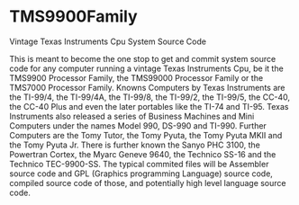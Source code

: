 # TMS9900Family
Vintage Texas Instruments Cpu System Source Code

This is meant to become the one stop to get and commit system source code for any computer running a vintage Texas Instruments Cpu, be it the TMS9900 Processor Family, the TMS99000 Processor Family or the TMS7000 Processor Family. Knowns Computers by Texas Instruments are the TI-99/4, the TI-99/4A, the TI-99/8, the TI-99/2, the TI-99/5, the CC-40, the CC-40 Plus and even the later portables like the TI-74 and TI-95. Texas Instruments also released a series of Business Machines and Mini Computers under the names Model 990, DS-990 and TI-990. Further Computers are the Tomy Tutor, the Tomy Pyuta, the Tomy Pyuta MKII and the Tomy Pyuta Jr. There is further known the Sanyo PHC 3100, the Powertran Cortex, the Myarc Geneve 9640, the Technico SS-16 and the Technico TEC-9900-SS.
The typical commited files will be Assembler source code and GPL (Graphics programming Language) source code, compiled source code of those, and potentially high level language source code.